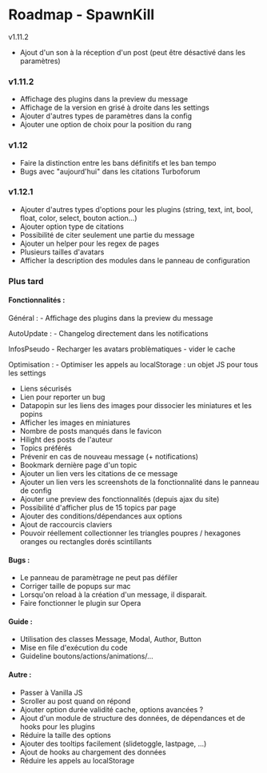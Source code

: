 Roadmap - SpawnKill
=====================

v1.11.2
- Ajout d'un son à la réception d'un post (peut être désactivé dans les paramètres)

### v1.11.2
- Affichage des plugins dans la preview du message
- Affichage de la version en grisé à droite dans les settings
- Ajouter d'autres types de paramètres dans la config
- Ajouter une option de choix pour la position du rang

### v1.12
- Faire la distinction entre les bans définitifs et les ban tempo
- Bugs avec "aujourd'hui" dans les citations Turboforum

### v1.12.1
- Ajouter d'autres types d'options pour les plugins (string, text, int, bool, float, color, select, bouton action...)
- Ajouter option type de citations
- Possibilité de citer seulement une partie du message
- Ajouter un helper pour les regex de pages
- Plusieurs tailles d'avatars
- Afficher la description des modules dans le panneau de configuration

### Plus tard
#### Fonctionnalités :
Général :
	- Affichage des plugins dans la preview du message

AutoUpdate :
	- Changelog directement dans les notifications

InfosPseudo
	- Recharger les avatars problèmatiques
	- vider le cache

Optimisation :
	- Optimiser les appels au localStorage : un objet JS pour tous les settings

- Liens sécurisés
- Lien pour reporter un bug
- Datapopin sur les liens des images pour dissocier les miniatures et les popins
- Afficher les images en miniatures
- Nombre de posts manqués dans le favicon
- Hilight des posts de l'auteur
- Topics préférés
- Prévenir en cas de nouveau message (+ notifications)
- Bookmark dernière page d'un topic
- Ajouter un lien vers les citations de ce message
- Ajouter un lien vers les screenshots de la fonctionnalité dans le panneau de config
- Ajouter une preview des fonctionnalités (depuis ajax du site)
- Possibilité d'afficher plus de 15 topics par page
- Ajouter des conditions/dépendances aux options
- Ajout de raccourcis claviers
- Pouvoir réellement collectionner les triangles poupres / hexagones oranges ou rectangles dorés scintillants

#### Bugs :
- Le panneau de paramètrage ne peut pas défiler
- Corriger taille de popups sur mac
- Lorsqu'on reload à la création d'un message, il disparait.
- Faire fonctionner le plugin sur Opera

#### Guide :
- Utilisation des classes Message, Modal, Author, Button
- Mise en file d'exécution du code
- Guideline boutons/actions/animations/...

#### Autre :
- Passer à Vanilla JS
- Scroller au post quand on répond
- Ajouter option durée validité cache, options avancées ?
- Ajout d'un module de structure des données, de dépendances et de hooks pour les plugins
- Réduire la taille des options
- Ajouter des tooltips facilement (slidetoggle, lastpage, ...)
- Ajout de hooks au chargement des données
- Réduire les appels au localStorage

